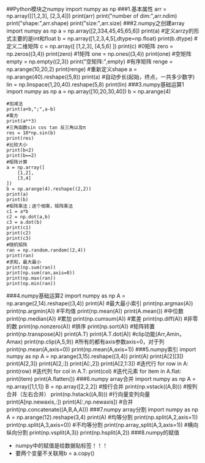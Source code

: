 ##Python模块之numpy
	import numpy as np
###1.基本属性
	arr = np.array([[1,2,3],
	                [2,3,4]])
	print(arr)
	print("number of dim:",arr.ndim)
	print("shape:",arr.shape)
	print("size:",arr.size)
###2.numpy之创建array
	import numpy as np
	a = np.array([2,334,45,45,65,6])
	print(a)
	#定义arrzy的形式主要的是int和float
	b = np.array([1,2,3,4,5],dtype=np.float)
	print(b.dtype)
	#定义二维矩阵
	c = np.array([
	    [1,2,3],
	    [4,5,6]
	])
	print(c)
	#0矩阵
	zero = np.zeros((3,4))
	print(zero)
	#1矩阵
	one = np.ones((3,4))
	print(one)
	#空矩阵
	empty = np.empty((2,3))
	print("空矩阵:",empty)
	#有序矩阵
	renge = np.arange(10,20,2)
	print(renge)
	#重新定义shape
	a = np.arange(40).reshape((5,8))
	print(a)
	#自动步长(起始，终点，一共多少数字)
	lin = np.linspace(1,20,40).reshape(5,8)
	print(lin)
###3.numpy基础运算1
	import numpy as np
	a = np.array([10,20,30,40])
	b = np.arange(4)

	#加减法
	print(a+b,";",a-b)
	#乘方
	print(a**3)
	#三角函数sin cos tan 反三角以及π
	res = 10*np.sin(b)
	print(res)
	#比较大小
	print(b<2)
	print(b==2)
	#矩阵计算
	a = np.array([
	    [1,2],
	    [3,4]
	])
	b = np.arange(4).reshape((2,2))
	print(a)
	print(b)
	#矩阵乘法；逐个相乘，矩阵乘法
	c1 = a*b
	c2 = np.dot(a,b)
	c3 = a.dot(b)
	print(c1)
	print(c2)
	print(c3)
	#随机矩阵
	ran = np.random.random((2,4))
	print(ran)
	#求和，最大最小
	print(np.sum(ran))
	print(np.sum(ran,axis=0))
	print(np.max(ran))
	print(np.min(ran))
###4.numpy基础运算2
	import numpy as np
	A = np.arange(2,14).reshape((3,4))
	print(A)
	#最大最小索引
	print(np.argmax(A))
	print(np.argmin(A))
	#平均值
	print(np.mean(A))
	print(A.mean())
	#中位数
	print(np.median(A))
	#累加
	print(np.cumsum(A))
	#累差
	print(np.diff(A))
	#非零的数
	print(np.nonzero(A))
	#排序
	print(np.sort(A))
	#矩阵转置
	print(np.transpose(A))
	print(A.T)
	print(A.T.dot(A))
	#clip功能(Arr,Amin，Amax)
	print(np.clip(A,5,9))
	#所有的都有axis参数axis=0，对于列
	print(np.mean(A,axis=0))
	print(np.mean(A,axis=1))
###5.numpy索引
	import numpy as np
	A = np.arange(3,15).reshape((3,4))
	print(A)
	print(A[2][3])
	print(A[2,3])
	print(A[2,:])
	print(A[:,2])
	print(A[2,1:3])
	#迭代行
	for row in A:
	    print(row)
	#迭代列
	for col in A.T:
	    print(col)
	#迭代元素
	for item in A.flat:
	    print(item)
	print(A.flatten())
###6.numpy array合并
	import numpy as np
	A = np.array([1,1,1])
	B = np.array([2,2,2])
	#按行合并
	print(np.vstack((A,B)))
	#按列合并（左右合并）
	print(np.hstack((A,B)))
	#行向量变列向量
	print(A[np.newaxis,:])
	print(A[:,np.newaxis])
	#合并
	print(np.concatenate((A,B,A,A)))
###7.numpy array分割
	import numpy as np
	A = np.arange(12).reshape(3,4)
	print(A)
	#均等分割
	print(np.split(A,2,axis=1))
	print(np.split(A,3,axis=0))
	#不均等分割
	print(np.array_split(A,3,axis=1))
	#横向纵向分割
	print(np.vsplit(A,3))
	print(np.hsplit(A,2)) 
###8.numpy的赋值
* numpy中的赋值是给数据贴标签！！！
* 要两个变量不关联用b = a.copy()